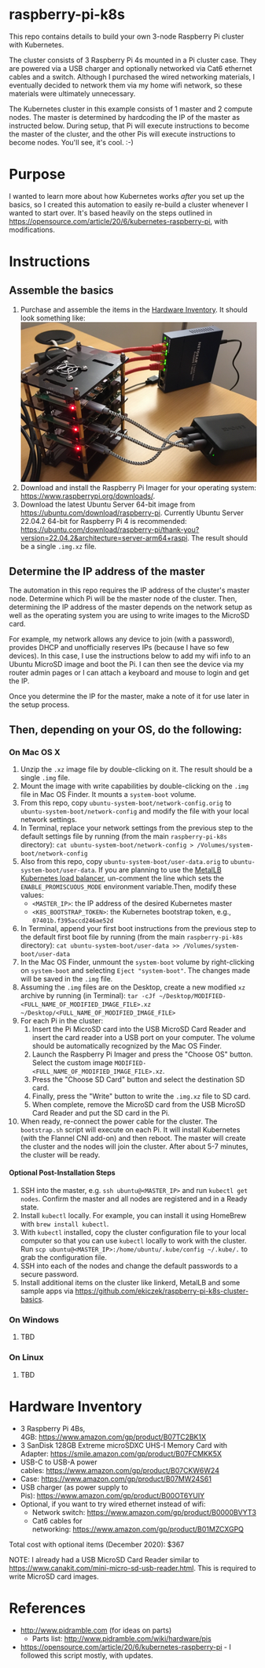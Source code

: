 # raspberry-pi-k8s

This repo contains details to build your own 3-node Raspberry Pi cluster with Kubernetes.

The cluster consists of 3 Raspberry Pi 4s mounted in a Pi cluster case. They are powered via a USB charger and optionally networked via Cat6 ethernet cables and a switch. Although I purchased the wired networking materials, I eventually decided to network them via my home wifi network, so these materials were ultimately unnecessary.

The Kubernetes cluster in this example consists of 1 master and 2 compute nodes. The master is determined by hardcoding the IP of the master as instructed below. During setup, that Pi will execute instructions to become the master of the cluster, and the other Pis will execute instructions to become nodes. You'll see, it's cool. :-)

# Purpose
I wanted to learn more about how Kubernetes works _after_ you set up the basics, so I created this automation to easily re-build a cluster whenever I wanted to start over. It's based heavily on the steps outlined in https://opensource.com/article/20/6/kubernetes-raspberry-pi, with modifications.

# Instructions
## Assemble the basics
1. Purchase and assemble the items in the [Hardware Inventory](#hardware-inventory). It should look something like: ![Raspberry Pi Cluster](PiCluster.jpg)
1. Download and install the Raspberry Pi Imager for your operating system: https://www.raspberrypi.org/downloads/.
1. Download the latest Ubuntu Server 64-bit image from https://ubuntu.com/download/raspberry-pi. Currently Ubuntu Server 22.04.2 64-bit for Raspberry Pi 4 is recommended: https://ubuntu.com/download/raspberry-pi/thank-you?version=22.04.2&architecture=server-arm64+raspi. The result should be a single `.img.xz` file.

## Determine the IP address of the master
The automation in this repo requires the IP address of the cluster's master node. Determine which Pi will be the master node of the cluster. Then, determining the IP address of the master depends on the network setup as well as the operating system you are using to write images to the MicroSD card.

For example, my network allows any device to join (with a password), provides DHCP and unofficially reserves IPs (because I have so few devices). In this case, I use the instructions below to add my wifi info to an Ubuntu MicroSD image and boot the Pi. I can then see the device via my router admin pages or I can attach a keyboard and mouse to login and get the IP.

Once you determine the IP for the master, make a note of it for use later in the setup process.

## Then, depending on your OS, do the following:
### On Mac OS X
1. Unzip the `.xz` image file by double-clicking on it. The result should be a single `.img` file.
1. Mount the image with write capabilities by double-clicking on the `.img` file in Mac OS Finder. It mounts a `system-boot` volume.
1. From this repo, copy `ubuntu-system-boot/network-config.orig` to `ubuntu-system-boot/network-config` and modify the file with your local network settings.
1. In Terminal, replace your network settings from the previous step to the default settings file by running (from the main `raspberry-pi-k8s` directory):
   ```cat ubuntu-system-boot/network-config > /Volumes/system-boot/network-config```
1. Also from this repo, copy `ubuntu-system-boot/user-data.orig` to `ubuntu-system-boot/user-data`. If you are planning to use the [MetalLB Kubernetes load balancer](https://metallb.universe.tf), un-comment the line which sets the `ENABLE_PROMISCUOUS_MODE` environment variable.Then, modify these values:
   * `<MASTER_IP>`: the IP address of the desired Kubernetes master
   * `<K8S_BOOTSTRAP_TOKEN>`: the Kubernetes bootstrap token, e.g., `07401b.f395accd246ae52d`
1. In Terminal, append your first boot instructions from the previous step to the default first boot file by running (from the main `raspberry-pi-k8s` directory):
   ```cat ubuntu-system-boot/user-data >> /Volumes/system-boot/user-data```
1. In the Mac OS Finder, unmount the `system-boot` volume by right-clicking on `system-boot` and selecting `Eject "system-boot"`. The changes made will be saved in the `.img` file.
1. Assuming the `.img` files are on the Desktop, create a new modified `xz` archive by running (in Terminal):
   ```tar -cJf ~/Desktop/MODIFIED-<FULL_NAME_OF_MODIFIED_IMAGE_FILE>.xz ~/Desktop/<FULL_NAME_OF_MODIFIED_IMAGE_FILE>```
1. For each Pi in the cluster:
   1. Insert the Pi MicroSD card into the USB MicroSD Card Reader and insert the card reader into a USB port on your computer. The volume should be automatically recognized by the Mac OS Finder.
   1. Launch the Raspberry Pi Imager and press the "Choose OS" button. Select the custom image `MODIFIED-<FULL_NAME_OF_MODIFIED_IMAGE_FILE>.xz`.
   1. Press the "Choose SD Card" button and select the destination SD card.
   1. Finally, press the "Write" button to write the `.img.xz` file to SD card.
   1. When complete, remove the MicroSD card from the USB MicroSD Card Reader and put the SD card in the Pi.
1. When ready, re-connect the power cable for the cluster. The `bootstrap.sh` script will execute on each Pi. It will install Kubernetes (with the Flannel CNI add-on) and then reboot. The master will create the cluster and the nodes will join the cluster. After about 5-7 minutes, the cluster will be ready.
#### Optional Post-Installation Steps
1. SSH into the master, e.g. `ssh ubuntu@<MASTER_IP>` and run `kubectl get nodes`. Confirm the master and all nodes are registered and in a Ready state.
1. Install `kubectl` locally. For example, you can install it using HomeBrew with `brew install kubectl`.
1. With `kubectl` installed, copy the cluster configuration file to your local computer so that you can use `kubectl` locally to work with the cluster. Run `scp ubuntu@<MASTER_IP>:/home/ubuntu/.kube/config ~/.kube/.` to grab the configuration file.
1. SSH into each of the nodes and change the default passwords to a secure password.
1. Install additional items on the cluster like linkerd, MetalLB and some sample apps via https://github.com/ekiczek/raspberry-pi-k8s-cluster-basics.

### On Windows
1. TBD

### On Linux
1. TBD

<a href="#hardware-inventory"></a>
# Hardware Inventory
* 3 Raspberry Pi 4Bs, 4GB: https://www.amazon.com/gp/product/B07TC2BK1X
* 3 SanDisk 128GB Extreme microSDXC UHS-I Memory Card with Adapter: https://smile.amazon.com/gp/product/B07FCMKK5X
* USB-C to USB-A power cables: https://www.amazon.com/gp/product/B07CKW6W24
* Case: https://www.amazon.com/gp/product/B07MW24S61
* USB charger (as power supply to Pis): https://www.amazon.com/gp/product/B00OT6YUIY
* Optional, if you want to try wired ethernet instead of wifi:
  * Network switch: https://www.amazon.com/gp/product/B0000BVYT3
  * Cat6 cables for networking: https://www.amazon.com/gp/product/B01MZCXGPQ

Total cost with optional items (December 2020): $367

NOTE: I already had a USB MicroSD Card Reader similar to https://www.canakit.com/mini-micro-sd-usb-reader.html. This is required to write MicroSD card images.

# References
* http://www.pidramble.com (for ideas on parts)
  * Parts list: http://www.pidramble.com/wiki/hardware/pis
* https://opensource.com/article/20/6/kubernetes-raspberry-pi - I followed this script mostly, with updates.
